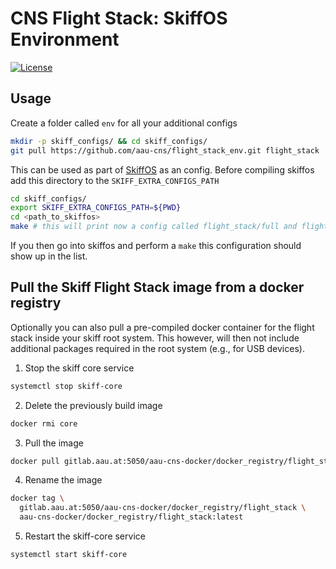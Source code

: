 # CNS Flight Stack: SkiffOS Environment


[![License](https://img.shields.io/badge/License-AAUCNS-informational.svg)](https://github.com/aau-cns/flight_stack_env/blob/main/LICENSE)


## Usage

Create a folder called `env` for all your additional configs

```bash
mkdir -p skiff_configs/ && cd skiff_configs/
git pull https://github.com/aau-cns/flight_stack_env.git flight_stack
```

This can be used as part of [SkiffOS](https://github.com/skiffos/skiffos) as an config. Before compiling skiffos add this directory to the `SKIFF_EXTRA_CONFIGS_PATH`

```bash
cd skiff_configs/
export SKIFF_EXTRA_CONFIGS_PATH=${PWD}
cd <path_to_skiffos>
make # this will print now a config called flight_stack/full and flight_stack/virtual
```

If you then go into skiffos and perform a `make` this configuration should show up in the list.

## Pull the Skiff Flight Stack image from a docker registry

Optionally you can also pull a pre-compiled docker container for the flight stack inside your skiff root system. This however, will then not include additional packages required in the root system (e.g., for USB devices).

1. Stop the skiff core service

```sh
systemctl stop skiff-core
```

2. Delete the previously build image

```sh
docker rmi core
```

3. Pull the image

```sh
docker pull gitlab.aau.at:5050/aau-cns-docker/docker_registry/flight_stack:latest
```
4. Rename the image

```sh
docker tag \
  gitlab.aau.at:5050/aau-cns-docker/docker_registry/flight_stack \
  aau-cns-docker/docker_registry/flight_stack:latest
```

5. Restart the skiff-core service

```sh
systemctl start skiff-core
```
